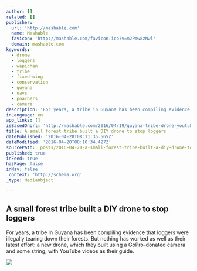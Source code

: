 ```yaml
---
author: []
related: []
publisher:
  url: 'http://mashable.com'
  name: Mashable
  favicon: 'http://mashable.com/favicon.ico?v=m2Pmw8zNwl'
  domain: mashable.com
keywords:
  - drone
  - loggers
  - wapichan
  - tribe
  - fixed-wing
  - conservation
  - guyana
  - uavs
  - poachers
  - camera
description: 'For years, a tribe in Guyana has been compiling evidence that loggers were illegally tearing down their forests. But nothing has worked as well as their latest effort: a new drone, which they built using a GoPro-donated camera and some string, with YouTube videos as their guide.'
inLanguage: en
app_links: []
isBasedOnUrl: 'http://mashable.com/2016/04/19/guyana-tribe-drone-youtube/#dj7si8m6MiqY'
title: A small forest tribe built a DIY drone to stop loggers
datePublished: '2016-04-20T08:11:35.565Z'
dateModified: '2016-04-20T08:10:34.427Z'
sourcePath: _posts/2016-04-20-a-small-forest-tribe-built-a-diy-drone-to-stop-loggers.md
published: true
inFeed: true
hasPage: false
inNav: false
_context: 'http://schema.org'
_type: MediaObject

---
```

<article style=""><h1>A small forest tribe built a DIY drone to stop loggers</h1><p>For years, a tribe in Guyana has been compiling evidence that loggers were illegally tearing down their forests. But nothing has worked as well as their latest effort: a new drone, which they built using a GoPro-donated camera and some string, with YouTube videos as their guide.</p><img src="http://rack.2.mshcdn.com/media/ZgkyMDE2LzA0LzE5LzA5L2EyMDY1MGViYTZiLmYxZWU0LmpwZwpwCXRodW1iCTEyMDB4NjMwCmUJanBn/d10bc1b7/fc1/a20650eba6b9469a930804ae5e5b5987.jpg" /></article>